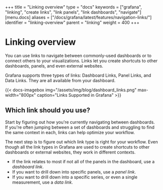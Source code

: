 +++
title = "Linking overview"
type = "docs"
keywords = ["grafana", "linking", "create links", "link panels", "link dashboards", "navigate"]
[menu.docs]
aliases = ["/docs/grafana/latest/features/navigation-links/"]
identifier = "linking-overview"
parent = "linking"
weight = 400
+++

# Linking overview

You can use links to navigate between commonly-used dashboards or to connect others to your visualizations. Links let you create shortcuts to other dashboards, panels, and even external websites.

Grafana supports three types of links: Dashboard Links, Panel Links, and Data Links. They are all available from your dashboard.

{{< docs-imagebox img="/assets/img/blog/dashboard_links.png" max-width="800px" caption="Links Supported in Grafana" >}}

## Which link should you use?

Start by figuring out how you're currently navigating between dashboards. If you're often jumping between a set of dashboards and struggling to find the same context in each, links can help optimize your workflow.

The next step is to figure out which link type is right for your workflow. Even though all the link types in Grafana are used to create shortcuts to other dashboards or external websites, they work in different contexts.

- If the link relates to most if not all of the panels in the dashboard, use a _dashboard link_.
- If you want to drill down into specific panels, use a _panel link_.
- If you want to drill down into a specific series, or even a single measurement, use a _data link_.
